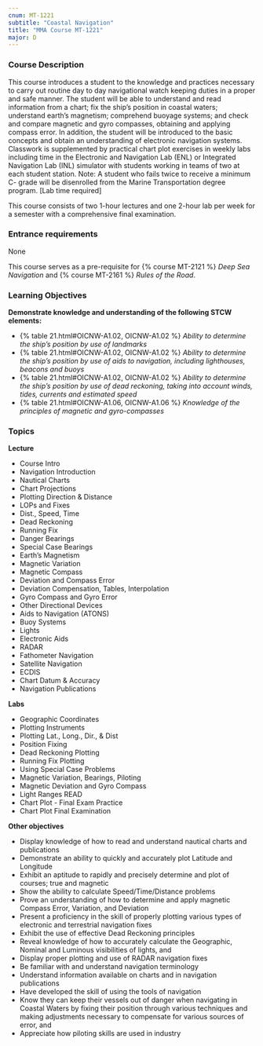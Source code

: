 ```yaml
---
cnum: MT-1221
subtitle: "Coastal Navigation"
title: "MMA Course MT-1221"
major: D
---
```


### Course Description

This course introduces a student to the knowledge and practices necessary to carry out routine day to day navigational watch keeping duties in a proper and safe manner.  The student will be able to understand and read information from a chart; fix the ship’s position in coastal waters; understand earth’s magnetism; comprehend buoyage systems; and check and compare magnetic and gyro compasses, obtaining and applying compass error.  In addition, the student will be introduced to the basic concepts and obtain an understanding of electronic navigation systems.  Classwork is supplemented by practical chart plot exercises in weekly labs including time in the Electronic and Navigation Lab (ENL) or Integrated Navigation Lab (INL) simulator with students working in teams of two at each student station.  Note:  A student who fails twice to receive a minimum C- grade will be disenrolled from the Marine Transportation degree program. [Lab time required]


This course consists of two 1-hour lectures and one 2-hour lab per week for a semester with a comprehensive final examination.

### Entrance requirements

None

This course serves as a pre-requisite for  {% course MT-2121 %} *Deep Sea Navigation* and  {% course MT-2161 %} *Rules of the Road*.


### Learning Objectives

**Demonstrate knowledge and understanding of the following STCW elements:**

* {% table 21.html#OICNW-A1.02, OICNW-A1.02 %} *Ability to determine the ship’s position by use of landmarks*
* {% table 21.html#OICNW-A1.02, OICNW-A1.02 %} *Ability to determine the ship’s position by use of aids to navigation, including lighthouses, beacons and buoys*
* {% table 21.html#OICNW-A1.02, OICNW-A1.02 %} *Ability to determine the ship’s position by use of dead reckoning, taking into account winds, tides, currents and estimated speed*
* {% table 21.html#OICNW-A1.06, OICNW-A1.06 %} *Knowledge of the principles of magnetic and gyro-compasses*


### Topics

**Lecture**

* Course Intro
* Navigation Introduction
* Nautical Charts
* Chart Projections
* Plotting Direction & Distance
* LOPs and Fixes
* Dist., Speed, Time
* Dead Reckoning
* Running Fix
* Danger Bearings
* Special Case Bearings
* Earth’s Magnetism
* Magnetic Variation
* Magnetic Compass
* Deviation and Compass Error
* Deviation Compensation, Tables, Interpolation
* Gyro Compass and Gyro Error
* Other Directional Devices
* Aids to Navigation (ATONS) 
* Buoy Systems
* Lights
* Electronic Aids
* RADAR
* Fathometer Navigation
* Satellite Navigation
* ECDIS
* Chart Datum & Accuracy
* Navigation Publications

**Labs**

* Geographic Coordinates 
* Plotting Instruments
* Plotting Lat., Long., Dir., & Dist
* Position Fixing
* Dead Reckoning Plotting
* Running Fix Plotting
* Using Special Case Problems
* Magnetic Variation, Bearings, Piloting
* Magnetic Deviation and Gyro Compass
* Light Ranges READ
* Chart Plot - Final Exam Practice 
* Chart Plot Final Examination


**Other objectives**


*  Display knowledge of how to read and understand nautical charts and publications
*  Demonstrate an ability to quickly and accurately plot Latitude and Longitude
*  Exhibit an aptitude to rapidly and precisely determine and plot of courses; true and magnetic
*  Show the ability to calculate Speed/Time/Distance problems
*  Prove an understanding of how to determine and apply magnetic Compass Error, Variation, and Deviation
*  Present a proficiency in the skill of properly plotting various types of electronic and terrestrial navigation fixes
*  Exhibit the use of effective Dead Reckoning principles
*  Reveal knowledge of how to accurately calculate the Geographic, Nominal and Luminous visibilities of lights, and
*  Display proper plotting and use of RADAR navigation fixes
*  Be familiar with and understand navigation terminology
*  Understand information available on charts and in navigation publications
*  Have developed the skill of using the tools of navigation
*  Know they can keep their vessels out of danger when navigating in Coastal Waters by fixing their position through various techniques and making adjustments necessary to compensate for various sources of error, and
*  Appreciate how piloting skills are used in industry





